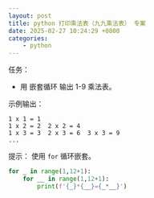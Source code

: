 ```yaml
---
layout: post
title: python 打印乘法表（九九乘法表） 专案
date: 2025-02-27 10:24:29 +0800
categories:
    - python
---
```


任务：  
- 用 嵌套循环 输出 1-9 乘法表。  

示例输出：  
```
1 x 1 = 1
1 x 2 = 2  2 x 2 = 4
1 x 3 = 3  2 x 3 = 6  3 x 3 = 9
...
```

提示： 使用 `for` 循环嵌套。

```py
for _ in range(1,12+1):
    for __ in range(1,12+1):
        print(f'{_}*{__}={_*__}')
```